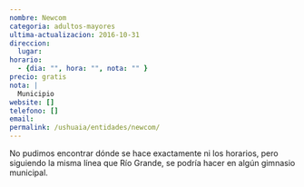 ```yaml
---
nombre: Newcom
categoria: adultos-mayores
ultima-actualizacion: 2016-10-31
direccion: 
  lugar: 
horario: 
  - {dia: "", hora: "", nota: "" }
precio: gratis
nota: | 
  Municipio
website: []
telefono: []
email: 
permalink: /ushuaia/entidades/newcom/
---
```


No pudimos encontrar dónde se hace exactamente ni los horarios, pero siguiendo la misma línea que Río Grande, se podría hacer en algún gimnasio municipal.

